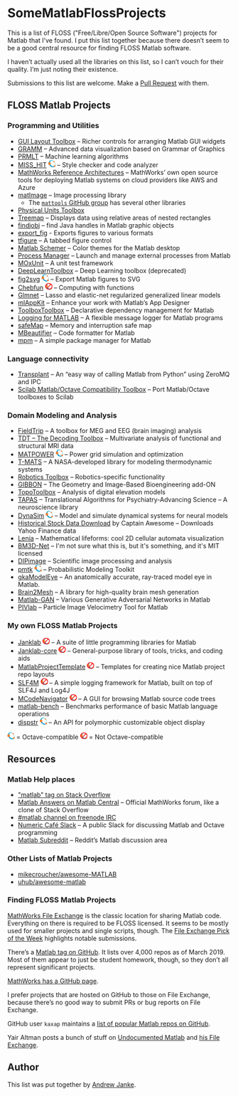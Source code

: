 # SomeMatlabFlossProjects

This is a list of FLOSS ("Free/Libre/Open Source Software") projects for Matlab that I’ve found.
I put this list together because there doesn’t seem to be a good central resource for finding FLOSS Matlab software.

I haven’t actually used all the libraries on this list, so I can’t vouch for their quality.
I’m just noting their existence.

Submissions to this list are welcome.
Make a [Pull Request](https://github.com/apjanke/SomeMatlabFlossProjects/pulls) with them.

## FLOSS Matlab Projects

### Programming and Utilities

* [GUI Layout Toolbox](https://www.mathworks.com/matlabcentral/fileexchange/47982-gui-layout-toolbox) – Richer controls for arranging Matlab GUI widgets
* [GRAMM](https://github.com/piermorel/gramm) – Advanced data visualization based on Grammar of Graphics
* [PRMLT](https://github.com/PRML/PRMLT) – Machine learning algorithms
* [MISS_HIT](https://florianschanda.github.io/miss_hit/) ![Octave Compatible][octave] – Style checker and code analyzer
* [MathWorks Reference Architectures](https://github.com/mathworks-ref-arch) – MathWorks’ own open source tools for deploying Matlab systems on cloud providers like AWS and Azure
* [matImage](https://github.com/mattools/matImage) – Image processing library
  * The [`mattools` GitHub group](https://github.com/mattools) has several other libraries
* [Physical Units Toolbox](https://www.mathworks.com/matlabcentral/fileexchange/38977-physical-units-toolbox)
* [Treemap](https://www.mathworks.com/matlabcentral/fileexchange/17192-treemap) – Displays data using relative areas of nested rectangles
* [findjobj](https://www.mathworks.com/matlabcentral/fileexchange/14317-findjobj-find-java-handles-of-matlab-graphic-objects) – find Java handles in Matlab graphic objects
* [export_fig](https://www.mathworks.com/matlabcentral/fileexchange/23629-export_fig) - Exports figures to various formats
* [tfigure](https://github.com/curtisma/MATLAB_tfigure) – A tabbed figure control
* [Matlab Schemer](https://github.com/scottclowe/matlab-schemer) – Color themes for the Matlab desktop
* [Process Manager](https://www.mathworks.com/matlabcentral/fileexchange/48164-process-manager) – Launch and manage external processes from Matlab
* [MOxUnit](https://github.com/MOxUnit/MOxUnit) – A unit test framework
* [DeepLearnToolbox](https://github.com/rasmusbergpalm/DeepLearnToolbox) – Deep Learning toolbox (deprecated)
* [fig2svg](https://github.com/kupiqu/fig2svg) ![Octave Compatible][octave] – Export Matlab figures to SVG
* [Chebfun](http://www.chebfun.org/) ![Not Octave Compatible][no-octave] – Computing with functions
* [Glmnet](https://web.stanford.edu/~hastie/glmnet_matlab/index.html) – Lasso and elastic-net regularized generalized linear models
* [mlAppKit](https://github.com/erkandem/mlAppKit) – Enhance your work with Matlab’s App Designer
* [ToolboxToolbox](https://github.com/ToolboxHub/ToolboxToolbox) – Declarative dependency management for Matlab
* [Logging for MATLAB](https://github.com/ismet55555/Logging-For-MATLAB) – A flexible message logger for Matlab programs
* [safeMap](https://github.com/ferrarodav/safeMap) – Memory and interruption safe map
* [MBeautifier](https://github.com/davidvarga/MBeautifier) – Code formatter for Matlab
* [mpm](https://github.com/mobeets/mpm) – A simple package manager for Matlab

### Language connectivity

* [Transplant](https://github.com/bastibe/transplant) – An “easy way of calling Matlab from Python” using ZeroMQ and IPC
* [Scilab Matlab/Octave Compatibility Toolbox](https://atoms.scilab.org/toolboxes/moc_toolbox/0.3.2) – Port Matlab/Octave toolboxes to Scilab

### Domain Modeling and Analysis

* [FieldTrip](http://www.fieldtriptoolbox.org/) – A toolbox for MEG and EEG (brain imaging) analysis
* [TDT – The Decoding Toolbox](https://sites.google.com/site/tdtdecodingtoolbox/) – Multivariate analysis of functional and structural MRI data
* [MATPOWER](https://matpower.org/) ![Octave Compatible][octave] – Power grid simulation and optimization
* [T-MATS](https://github.com/nasa/T-MATS) – A NASA-developed library for modeling thermodynamic systems
* [Robotics Toolbox](https://github.com/petercorke/robotics-toolbox-matlab) – Robotics-specific functionality
* [GIBBON](https://www.gibboncode.org/) – The Geometry and Image-Based Bioengineering add-ON
* [TopoToolbox](https://topotoolbox.wordpress.com/topotoolbox/) – Analysis of digital elevation models
* [TAPAS](https://github.com/translationalneuromodeling/tapas) – Translational Algorithms for Psychiatry-Advancing Science – A neuroscience library
* [DynaSim](https://github.com/DynaSim/DynaSim) ![Octave Compatible][octave] – Model and simulate dynamical systems for neural models
* [Historical Stock Data Download](https://www.mathworks.com/matlabcentral/fileexchange/37502-historical-stock-data-download-alternate-method) by Captain Awesome – Downloads Yahoo Finance data
* [Lenia](https://github.com/Chakazul/Lenia) – Mathematical lifeforms: cool 2D cellular automata visualization
* [BM3D-Net](https://github.com/legendongary/BM3D-Net) – I'm not sure what this is, but it's something, and it's MIT licensed
* [DIPimage](http://www.diplib.org/) – Scientific image processing and analysis
* [pmtk](https://github.com/probml/pmtk3) ![Octave Compatible][octave] – Probabilistic Modeling Toolkit
* [gkaModelEye](https://github.com/gkaguirrelab/gkaModelEye) – An anatomically accurate, ray-traced model eye in Matlab.
* [Brain2Mesh](http://mcx.space/brain2mesh) – A library for high-quality brain mesh generation
* [Matlab-GAN](https://github.com/zcemycl/Matlab-GAN) – Various Generative Adversarial Networks in Matlab
* [PIVlab](https://pivlab.blogspot.com/) – Particle Image Velocimetry Tool for Matlab

### My own FLOSS Matlab Projects

* [Janklab](https://janklab.net) ![Not Octave Compatible][no-octave] – A suite of little programming libraries for Matlab
* [Janklab-core](https://janklab-core.janklab.net/) ![Not Octave Compatible][no-octave] – General-purpose library of tools, tricks, and coding aids
* [MatlabProjectTemplate](https://matlabprojecttemplate.janklab.net/) ![Not Octave Compatible][no-octave] – Templates for creating nice Matlab project repo layouts
* [SLF4M](https://github.com/apjanke/SLF4M) ![Not Octave Compatible][no-octave] – A simple logging framework for Matlab, built on top of SLF4J and Log4J
* [MCodeNavigator](https://github.com/apjanke/MCodeNavigator) ![Not Octave Compatible][no-octave] – A GUI for browsing Matlab source code trees
* [matlab-bench](https://github.com/apjanke/matlab-bench) – Benchmarks performance of basic Matlab language operations
* [dispstr](https://github.com/apjanke/dispstr) ![Octave Compatible][octave] – An API for polymorphic customizable object display

![Octave Compatible][octave] = Octave-compatible
![Not Octave Compatible][no-octave] = Not Octave-compatible

## Resources

### Matlab Help places

* ["matlab" tag on Stack Overflow](https://stackoverflow.com/questions/tagged/matlab)
* [Matlab Answers on Matlab Central](https://www.mathworks.com/matlabcentral/answers/index/) – Official MathWorks forum, like a clone of Stack Overflow
* [#matlab channel on freenode IRC](https://matlab-freenode.fandom.com/wiki/Matlab_on_Freenode_Wiki)
* [Numeric Café Slack](https://numeric-cafe.github.io/) – A public Slack for discussing Matlab and Octave programming
* [Matlab Subreddit](https://www.reddit.com/r/matlab/) – Reddit’s Matlab discussion area

### Other Lists of Matlab Projects

* [mikecroucher/awesome-MATLAB](https://github.com/mikecroucher/awesome-MATLAB)
* [uhub/awesome-matlab](https://github.com/uhub/awesome-matlab)

### Finding FLOSS Matlab Projects

[MathWorks File Exchange](https://www.mathworks.com/matlabcentral/fileexchange/) is the classic location for sharing Matlab code.
Everything on there is required to be FLOSS licensed.
It seems to be mostly used for smaller projects and single scripts, though.
The [File Exchange Pick of the Week](https://blogs.mathworks.com/pick/) highlights notable submissions.

There’s a [Matlab tag on GitHub](https://github.com/topics/matlab).
It lists over 4,000 repos as of March 2019.
Most of them appear to just be student homework, though, so they don’t all represent significant projects.

[MathWorks has a GitHub page](https://github.com/mathworks).

I prefer projects that are hosted on GitHub to those on File Exchange, because there’s no good way to submit PRs or bug reports on File Exchange.

GitHub user `kaxap` maintains a [list of popular Matlab repos on GitHub](https://github.com/kaxap/arl/blob/master/README-MATLAB.md).

Yair Altman posts a bunch of stuff on [Undocumented Matlab](https://undocumentedmatlab.com/) and [his File Exchange](https://www.mathworks.com/matlabcentral/fileexchange/?term=authorid%3A27420).

## Author

This list was put together by [Andrew Janke](https://apjanke.net).

[octave]: images/octave-16px.png "Octave Compatible"
[no-octave]: images/no-octave-16px.png "Not Octave Compatible"

